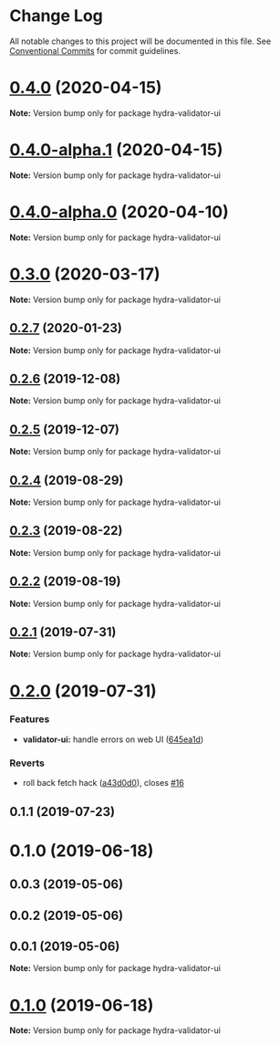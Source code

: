 # Change Log

All notable changes to this project will be documented in this file.
See [Conventional Commits](https://conventionalcommits.org) for commit guidelines.

# [0.4.0](https://github.com/hypermedia-app/hydra-validator/compare/hydra-validator-ui@0.4.0-alpha.1...hydra-validator-ui@0.4.0) (2020-04-15)

**Note:** Version bump only for package hydra-validator-ui





# [0.4.0-alpha.1](https://github.com/hypermedia-app/hydra-validator/compare/hydra-validator-ui@0.4.0-alpha.0...hydra-validator-ui@0.4.0-alpha.1) (2020-04-15)

**Note:** Version bump only for package hydra-validator-ui





# [0.4.0-alpha.0](https://github.com/hypermedia-app/hydra-validator/compare/hydra-validator-ui@0.3.0...hydra-validator-ui@0.4.0-alpha.0) (2020-04-10)

**Note:** Version bump only for package hydra-validator-ui





# [0.3.0](https://github.com/hypermedia-app/hydra-validator/compare/hydra-validator-ui@0.2.7...hydra-validator-ui@0.3.0) (2020-03-17)

**Note:** Version bump only for package hydra-validator-ui





## [0.2.7](https://github.com/hypermedia-app/hydra-validator/compare/hydra-validator-ui@0.2.6...hydra-validator-ui@0.2.7) (2020-01-23)

**Note:** Version bump only for package hydra-validator-ui





## [0.2.6](https://github.com/hypermedia-app/hydra-validator/compare/hydra-validator-ui@0.2.5...hydra-validator-ui@0.2.6) (2019-12-08)

**Note:** Version bump only for package hydra-validator-ui





## [0.2.5](https://github.com/hypermedia-app/hydra-validator/compare/hydra-validator-ui@0.2.4...hydra-validator-ui@0.2.5) (2019-12-07)

**Note:** Version bump only for package hydra-validator-ui





## [0.2.4](https://github.com/hypermedia-app/hydra-validator/compare/hydra-validator-ui@0.2.3...hydra-validator-ui@0.2.4) (2019-08-29)

**Note:** Version bump only for package hydra-validator-ui





## [0.2.3](https://github.com/hypermedia-app/hydra-validator/compare/hydra-validator-ui@0.2.2...hydra-validator-ui@0.2.3) (2019-08-22)

**Note:** Version bump only for package hydra-validator-ui





## [0.2.2](https://github.com/hypermedia-app/hydra-validator/compare/hydra-validator-ui@0.2.1...hydra-validator-ui@0.2.2) (2019-08-19)

**Note:** Version bump only for package hydra-validator-ui





## [0.2.1](https://github.com/hypermedia-app/hydra-validator/compare/hydra-validator-ui@0.2.0...hydra-validator-ui@0.2.1) (2019-07-31)

**Note:** Version bump only for package hydra-validator-ui





# [0.2.0](https://github.com/hypermedia-app/hydra-validator/compare/hydra-validator-ui@0.1.1...hydra-validator-ui@0.2.0) (2019-07-31)


### Features

* **validator-ui:** handle errors on web UI ([645ea1d](https://github.com/hypermedia-app/hydra-validator/commit/645ea1d))


### Reverts

* roll back fetch hack ([a43d0d0](https://github.com/hypermedia-app/hydra-validator/commit/a43d0d0)), closes [#16](https://github.com/hypermedia-app/hydra-validator/issues/16)





## 0.1.1 (2019-07-23)



# 0.1.0 (2019-06-18)



## 0.0.3 (2019-05-06)



## 0.0.2 (2019-05-06)



## 0.0.1 (2019-05-06)

**Note:** Version bump only for package hydra-validator-ui





# [0.1.0](https://github.com/hypermedia-app/hydra-validator/compare/v0.0.3...v0.1.0) (2019-06-18)

**Note:** Version bump only for package hydra-validator-ui
